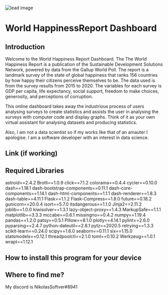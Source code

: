 ![lead image](https://github.com/nickbrowningdev/WorldHappinessReportDashboard/blob/main/screenshots/screenshot1.PNG)

# World HappinessReport Dashboard
## Introduction
Welcome to the World Happiness Report Dashboard. The The World Happiness Report is a publication of the Sustainable Development Solutions Network, powered by data from the Gallup World Poll. The report is a landmark survey of the state of global happiness that ranks 156 countries by how happy their citizens perceive themselves to be. The data used is from the survey results from 2015 to 2020. The variables for each survey is GDP per capita, life expectancy, social support, freedom to make choices, generosity, and perceptions of corruption.

This online dashboard takes away the industrious process of users analysing surveys to create statistics and assists the user in analysing the surveys with computer code and display graphs. Think of it as your own virtual assistant for analysing datasets and producing statistics.

Also, I am not a data scientist so if my works like that of an amauter I apologise. I am a software developer with an interest in data science.

## Link (if working)

## Required Libraries
astroid==2.4.2
Brotli==1.0.9
click==7.1.2
colorama==0.4.4
cycler==0.10.0
dash==1.18.1
dash-bootstrap-components==0.11.1
dash-core-components==1.14.1
dash-html-components==1.1.1
dash-renderer==1.8.3
dash-table==4.11.1
Flask==1.1.2
Flask-Compress==1.8.0
future==0.18.2
gunicorn==20.0.4
isort==5.7.0
itsdangerous==1.1.0
Jinja2==2.11.2
joblib==1.0.0
kiwisolver==1.3.1
lazy-object-proxy==1.4.3
MarkupSafe==1.1.1
matplotlib==3.3.3
mccabe==0.6.1
missingno==0.4.2
numpy==1.19.4
pandas==1.2.0
patsy==0.5.1
Pillow==8.1.0
plotly==4.14.1
pylint==2.6.0
pyparsing==2.4.7
python-dateutil==2.8.1
pytz==2020.5
retrying==1.3.3
scikit-learn==0.24.0
scipy==1.6.0
seaborn==0.11.1
six==1.15.0
statsmodels==0.12.1
threadpoolctl==2.1.0
toml==0.10.2
Werkzeug==1.0.1
wrapt==1.12.1

## How to install this program for your device


## Where to find me?
My discord is NikolasSoftver#8941

